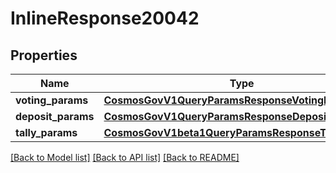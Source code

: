# InlineResponse20042

## Properties
Name | Type | Description | Notes
------------ | ------------- | ------------- | -------------
**voting_params** | [**CosmosGovV1QueryParamsResponseVotingParams**](CosmosGovV1QueryParamsResponseVotingParams.md) |  | [optional] 
**deposit_params** | [**CosmosGovV1QueryParamsResponseDepositParams**](CosmosGovV1QueryParamsResponseDepositParams.md) |  | [optional] 
**tally_params** | [**CosmosGovV1beta1QueryParamsResponseTallyParams**](CosmosGovV1beta1QueryParamsResponseTallyParams.md) |  | [optional] 

[[Back to Model list]](../README.md#documentation-for-models) [[Back to API list]](../README.md#documentation-for-api-endpoints) [[Back to README]](../README.md)


